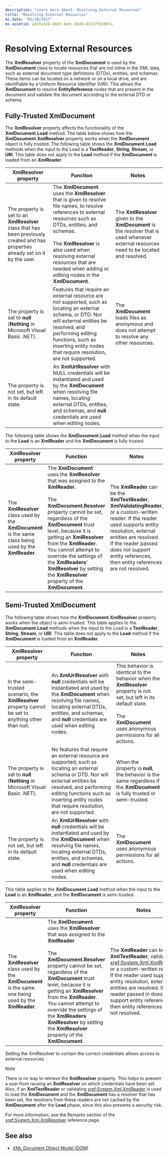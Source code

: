 ```yaml
---
description: "Learn more about: Resolving External Resources"
title: "Resolving External Resources"
ms.date: "03/30/2017"
ms.assetid: ad3fa320-4b8f-4e5c-b549-01157591007a
---
```

# Resolving External Resources

The **XmlResolver** property of the **XmlDocument** is used by the **XmlDocument** class to locate resources that are not inline in the XML data, such as external document type definitions (DTDs), entities, and schemas. These items can be located on a network or on a local drive, and are identifiable by a Uniform Resource Identifier (URI). This allows the **XmlDocument** to resolve **EntityReference** nodes that are present in the document and validate the document according to the external DTD or schema.  
  
## Fully-Trusted XmlDocument  

 The **XmlResolver** property affects the functionality of the **XmlDocument.Load** method. The table below shows how the **XmlDocument.XmlResolver** property works when the **XmlDocument** object is fully trusted. The following table shows the **XmlDocument.Load** methods when the input to the Load is a **TextReader**, **String**, **Stream**, or **URI**. This table does not apply to the **Load** method if the **XmlDocument** is loaded from an **XmlReader**.  
  
|XmlResolver property|Function|Notes|  
|--------------------------|--------------|-----------|  
|The property is set to an **XmlResolver** class that has been previously created and has properties already set on it by the user.|The **XmlDocument** uses the **XmlResolver** that is given to resolve file names, to resolve references to external resources such as DTDs, entities, and schemas.<br /><br /> The **XmlResolver** is also used when resolving external resources that are needed when adding or editing nodes in the **XmlDocument**.|The **XmlResolver** given to the **XmlDocument** is the resolver that is used whenever external resources need to be located and resolved.|  
|The property is set to **null** (**Nothing** in Microsoft Visual Basic .NET).|Features that require an external resource are not supported, such as locating an external schema, or DTD. Nor will external entities be resolved, and performing editing functions, such as inserting entity nodes that require resolution, are not supported.|The **XmlDocument** loads files as anonymous and does not attempt to resolve any other resources.|  
|The property is not set, but left in its default state.|An **XmlUrlResolver** with NULL credentials will be instantiated and used by the **XmlDocument** when resolving file names, locating external DTDs, entities, and schemas, and **null** credentials are used when editing nodes.||  
  
 The following table shows the **XmlDocument.Load** method when the input to the **Load** is an **XmlReader** and the **XmlDocument** is fully trusted.  
  
|XmlResolver property|Function|Notes|  
|--------------------------|--------------|-----------|  
|The **XmlResolver** class used by the **XmlDocument** is the same class being used by the **XmlReader**.|The **XmlDocument** uses the **XmlResolver** that was assigned to the **XmlReader**.<br /><br /> The **XmlDocument.Resolver** property cannot be set, regardless of the **XmlDocument** trust level, because it is getting an **XmlResolver** from the **XmlReader**. You cannot attempt to override the settings of the **XmlReaders**' **XmlResolver** by setting the **XmlResolver** property of the **XmlDocument**.|The **XmlReader** can be the **XmlTextReader**, **XmlValidatingReader**, or a custom-written reader. If the reader used supports entity resolution, external entities are resolved. If the reader passed does not support entity references, then entity references are not resolved.|  
  
## Semi-Trusted XmlDocument  

 The following table shows how the **XmlDocument.XmlResolver** property works when the object is semi-trusted. This table applies to the **XmlDocument.Load** methods when the input to the Load is a **TextReader**, **String**, **Stream**, or **URI**. This table does not apply to the **Load** method if the **XmlDocument** is loaded from an **XmlReader**.  
  
|XmlResolver property|Function|Notes|  
|--------------------------|--------------|-----------|  
|In the semi-trusted scenario, the **XmlResolver** property cannot be set to anything other than null.|An **XmlUrlResolver** with **null** credentials will be instantiated and used by the **XmlDocument** when resolving file names, locating external DTDs, entities, and schemas, and **null** credentials are used when editing nodes.|This behavior is identical to the behavior when the **XmlResolver** property is not set, but left in its default state.<br /><br /> The **XmlDocument** uses anonymous permissions for all actions.|  
|The property is set to **null** (**Nothing** in Microsoft Visual Basic .NET).|No features that require an external resource are supported, such as locating an external schema or DTD. Nor will external entities be resolved, and performing editing functions such as inserting entity nodes that require resolution, are not supported.|When the property is **null**, the behavior is the same regardless if the **XmlDocument** is fully trusted or semi-trusted.|  
|The property is not set, but left in its default state.|An **XmlUrlResolver** with **null** credentials will be instantiated and used by the **XmlDocument** when resolving file names, locating external DTDs, entities, and schemas, and **null** credentials are used when editing nodes.|The **XmlDocument** uses anonymous permissions for all actions.|  
  
 This table applies to the **XmlDocument.Load** method when the input to the **Load** is an **XmlReader**, and the **XmlDocument** is semi-trusted.  
  
|XmlResolver property|Function|Notes|  
|--------------------------|--------------|-----------|  
|The **XmlResolver** class used by the **XmlDocument** is the same one being used by the **XmlReader**.|The **XmlDocument** uses the **XmlResolver** that was assigned to the **XmlReader**.<br /><br /> The **XmlDocument.Resolver** property cannot be set, regardless of the **XmlDocument** trust level, because it is getting an **XmlResolver** from the **XmlReader**. You cannot attempt to override the settings of the **XmlReaders** **XmlResolver** by setting the **XmlResolver** property of the **XmlDocument**.|The **XmlReader** can be the **XmlTextReader**, validating <xref:System.Xml.XmlReader>, or a custom-written reader. If the reader used supports entity resolution, external entities are resolved. If the reader passed in does not support entity references, then entity references are not resolved.|  
  
 Setting the XmlResolver to contain the correct credentials allows access to external resources.  
  
> [!NOTE]
> There is no way to retrieve the **XmlResolver** property. This helps to prevent a user from reusing an **XmlResolver** on which credentials have been set. Also, if an **XmlTextReader** or validating <xref:System.Xml.XmlReader> is used to load the **XmlDocument** and the **XmlDocument** has a resolver that has been set, the resolvers from these readers are not cached by the **XmlDocument** after the **Load** phase, since this also presents a security risk.  
  
 For more information, see the Remarks section of the <xref:System.Xml.XmlResolver> reference page.  
  
## See also

- [XML Document Object Model (DOM)](xml-document-object-model-dom.md)
